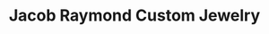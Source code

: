 ---
title: "Jacob Raymond Custom Jewelry"
url: /greensboro/jacob-raymond-custom-jewelry/
shop: jewelry
---